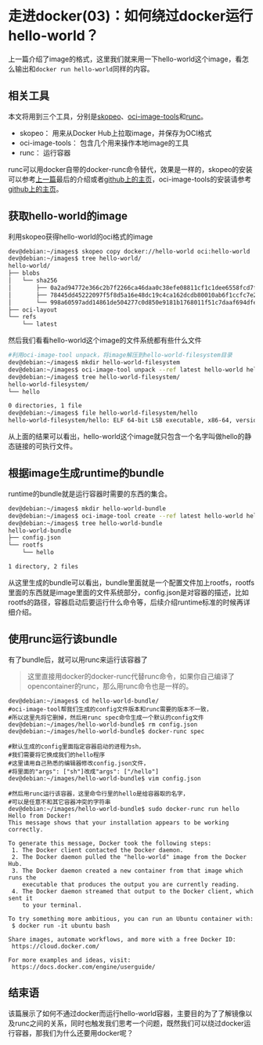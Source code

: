 # 走进docker(03)：如何绕过docker运行hello-world？

上一篇介绍了image的格式，这里我们就来用一下hello-world这个image，看怎么输出和```docker run hello-world```同样的内容。

## 相关工具
本文将用到三个工具，分别是[skopeo](https://github.com/projectatomic/skopeo)、[oci-image-tools](https://github.com/opencontainers/image-tools)和[runc](https://github.com/opencontainers/runc)。

* skopeo： 用来从Docker Hub上拉取image，并保存为OCI格式
* oci-image-tools： 包含几个用来操作本地image的工具
* runc： 运行容器

runc可以用docker自带的docker-runc命令替代，效果是一样的，skopeo的安装可以参考[上一篇](https://segmentfault.com/a/1190000009309347)最后的介绍或者[github上的主页](https://github.com/projectatomic/skopeo)，oci-image-tools的安装请参考[github上的主页](https://github.com/opencontainers/image-tools)。

## 获取hello-world的image
利用skopeo获得hello-world的oci格式的image
```bash
dev@debian:~/images$ skopeo copy docker://hello-world oci:hello-world
dev@debian:~/images$ tree hello-world/
hello-world/
├── blobs
│   └── sha256
│       ├── 0a2ad94772e366c2b7f2266ca46daa0c38efe08811cf1c1dee6558fcd7f2b54e
│       ├── 78445dd45222097f5f8d5a16e48dc19c4ca162dcdb80010ab6f1ccfc7e2c0fa3
│       └── 998a60597add14861de504277c0d850e9181b1768011f51c7daaf694dfe975ef
├── oci-layout
└── refs
    └── latest
```

然后我们看看hello-world这个image的文件系统都有些什么文件
```bash
#利用oci-image-tool unpack，将image解压到hello-world-filesystem目录
dev@debian:~/images$ mkdir hello-world-filesystem
dev@debian:~/images$ oci-image-tool unpack --ref latest hello-world hello-world-filesystem
dev@debian:~/images$ tree hello-world-filesystem/
hello-world-filesystem/
└── hello

0 directories, 1 file
dev@debian:~/images$ file hello-world-filesystem/hello
hello-world-filesystem/hello: ELF 64-bit LSB executable, x86-64, version 1 (SYSV), statically linked, BuildID[sha1]=4999eecfa472a2341b53954c0eca1e893f01305c, stripped
```

从上面的结果可以看出，hello-world这个image就只包含一个名字叫做hello的静态链接的可执行文件。

## 根据image生成runtime的bundle
runtime的bundle就是运行容器时需要的东西的集合。
```bash
dev@debian:~/images$ mkdir hello-world-bundle
dev@debian:~/images$ oci-image-tool create --ref latest hello-world hello-world-bundle
dev@debian:~/images$ tree hello-world-bundle
hello-world-bundle
├── config.json
└── rootfs
    └── hello

1 directory, 2 files
```

从这里生成的bundle可以看出，bundle里面就是一个配置文件加上rootfs，rootfs里面的东西就是image里面的文件系统部分，config.json是对容器的描述，比如rootfs的路径，容器启动后要运行什么命令等，后续介绍runtime标准的时候再详细介绍。

## 使用runc运行该bundle
有了bundle后，就可以用runc来运行该容器了

>这里直接用docker的docker-runc代替runc命令，如果你自己编译了opencontainer的runc，那么用runc命令也是一样的。

```       
dev@debian:~/images$ cd hello-world-bundle/
#oci-image-tool帮我们生成的config文件版本和runc需要的版本不一致，
#所以这里先将它删掉，然后用runc spec命令生成一个默认的config文件
dev@debian:~/images/hello-world-bundle$ rm config.json
dev@debian:~/images/hello-world-bundle$ docker-runc spec

#默认生成的config里面指定容器启动的进程为sh，
#我们需要将它换成我们的hello程序
#这里请用自己熟悉的编辑器修改config.json文件，
#将里面的"args": ["sh"]改成"args": ["/hello"]
dev@debian:~/images/hello-world-bundle$ vim config.json

#然后用runc运行该容器，这里命令行里的hello是给容器取的名字，
#可以是任意不和其它容器冲突的字符串
dev@debian:~/images/hello-world-bundle$ sudo docker-runc run hello
Hello from Docker!
This message shows that your installation appears to be working correctly.

To generate this message, Docker took the following steps:
 1. The Docker client contacted the Docker daemon.
 2. The Docker daemon pulled the "hello-world" image from the Docker Hub.
 3. The Docker daemon created a new container from that image which runs the
    executable that produces the output you are currently reading.
 4. The Docker daemon streamed that output to the Docker client, which sent it
    to your terminal.

To try something more ambitious, you can run an Ubuntu container with:
 $ docker run -it ubuntu bash

Share images, automate workflows, and more with a free Docker ID:
 https://cloud.docker.com/

For more examples and ideas, visit:
 https://docs.docker.com/engine/userguide/

```

## 结束语
该篇展示了如何不通过docker而运行hello-world容器，主要目的为了了解镜像以及runc之间的关系，同时也触发我们思考一个问题，既然我们可以绕过docker运行容器，那我们为什么还要用docker呢？